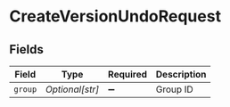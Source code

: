 # CreateVersionUndoRequest


## Fields

| Field              | Type               | Required           | Description        |
| ------------------ | ------------------ | ------------------ | ------------------ |
| `group`            | *Optional[str]*    | :heavy_minus_sign: | Group ID           |